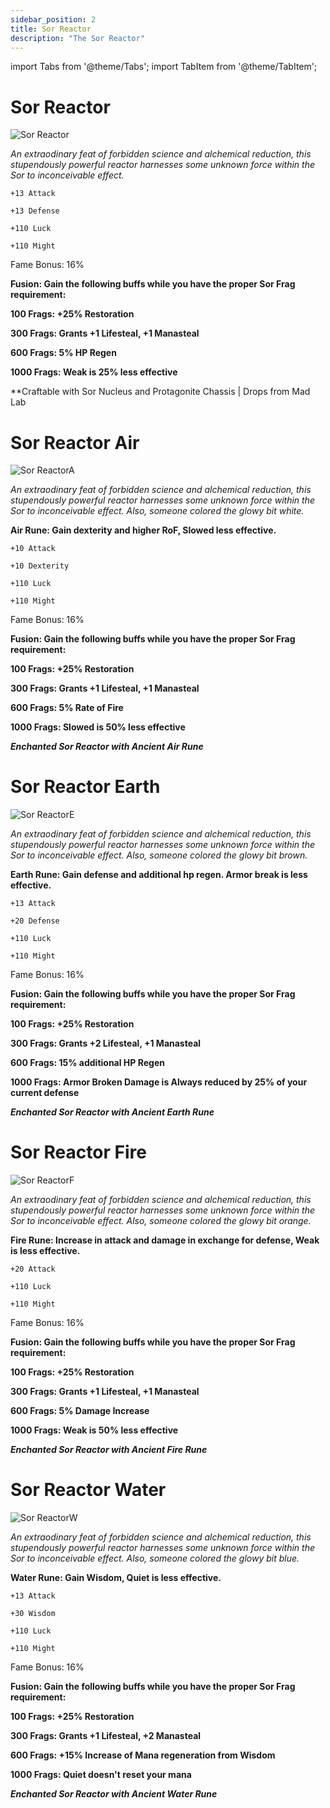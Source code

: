 ```yaml
---
sidebar_position: 2
title: Sor Reactor
description: "The Sor Reactor"
---
```


import Tabs from '@theme/Tabs';
import TabItem from '@theme/TabItem';

<Tabs>
  <TabItem value="Sor Reactor" label="Sor Reactor" default>

# Sor Reactor

![Sor Reactor](https://vwiki.valorserver.com/api/item/picture/sor%20reactor)

<i>An extraodinary feat of forbidden science and alchemical reduction, this stupendously powerful reactor harnesses some unknown force within the Sor to inconceivable effect.</i>

    +13 Attack
    
    +13 Defense
    
    +110 Luck
    
    +110 Might
    
Fame Bonus: 16%

**Fusion: Gain the following buffs while you have the proper Sor Frag requirement:**

**100 Frags: +25% Restoration**

**300 Frags: Grants +1 Lifesteal, +1 Manasteal**

**600 Frags: 5% HP Regen**

**1000 Frags: Weak is 25% less effective**

**Craftable with Sor Nucleus and Protagonite Chassis | Drops from Mad Lab

  </TabItem>
  <TabItem value="Air" label="Air">

# Sor Reactor Air

![Sor ReactorA](https://i.imgur.com/yuzyYQK.png)

<i>An extraodinary feat of forbidden science and alchemical reduction, this stupendously powerful reactor harnesses some unknown force within the Sor to inconceivable effect. Also, someone colored the glowy bit white.</i>

**Air Rune: Gain dexterity and higher RoF, Slowed less effective.**

    +10 Attack
    
    +10 Dexterity
    
    +110 Luck
    
    +110 Might
    
Fame Bonus: 16%
    
**Fusion: Gain the following buffs while you have the proper Sor Frag requirement:**

**100 Frags: +25% Restoration**

**300 Frags: Grants +1 Lifesteal, +1 Manasteal**

**600 Frags: 5% Rate of Fire**

**1000 Frags: Slowed is 50% less effective**

***Enchanted Sor Reactor with Ancient Air Rune***

  </TabItem>
  <TabItem value="Earth" label="Earth">

# Sor Reactor Earth

![Sor ReactorE](https://i.imgur.com/A0blDaz.png)

<i>An extraodinary feat of forbidden science and alchemical reduction, this stupendously powerful reactor harnesses some unknown force within the Sor to inconceivable effect. Also, someone colored the glowy bit brown.</i>

**Earth Rune: Gain defense and additional hp regen. Armor break is less effective.**

    +13 Attack
    
    +20 Defense
    
    +110 Luck
    
    +110 Might
    
Fame Bonus: 16%
    
**Fusion: Gain the following buffs while you have the proper Sor Frag requirement:**

**100 Frags: +25% Restoration**

**300 Frags: Grants +2 Lifesteal, +1 Manasteal**

**600 Frags: 15% additional HP Regen**

**1000 Frags: Armor Broken Damage is Always reduced by 25% of your current defense**

***Enchanted Sor Reactor with Ancient Earth Rune***

  </TabItem>
  <TabItem value="Fire" label="Fire">

# Sor Reactor Fire

![Sor ReactorF](https://i.imgur.com/VrBUL4R.png)

<i>An extraodinary feat of forbidden science and alchemical reduction, this stupendously powerful reactor harnesses some unknown force within the Sor to inconceivable effect. Also, someone colored the glowy bit orange.</i> 

**Fire Rune: Increase in attack and damage in exchange for defense, Weak is less effective.**

    +20 Attack
    
    +110 Luck
    
    +110 Might
    
Fame Bonus: 16%
    
**Fusion: Gain the following buffs while you have the proper Sor Frag requirement:**

**100 Frags: +25% Restoration**

**300 Frags: Grants +1 Lifesteal, +1 Manasteal**

**600 Frags: 5% Damage Increase**

**1000 Frags: Weak is 50% less effective**

***Enchanted Sor Reactor with Ancient Fire Rune***

  </TabItem>
  <TabItem value="Water" label="Water">

# Sor Reactor Water

![Sor ReactorW](https://i.imgur.com/yEDdvOk.png)

<i>An extraodinary feat of forbidden science and alchemical reduction, this stupendously powerful reactor harnesses some unknown force within the Sor to inconceivable effect. Also, someone colored the glowy bit blue.</i>

**Water Rune: Gain Wisdom, Quiet is less effective.**

    +13 Attack
    
    +30 Wisdom
    
    +110 Luck
    
    +110 Might
    
Fame Bonus: 16%
    
**Fusion: Gain the following buffs while you have the proper Sor Frag requirement:**

**100 Frags: +25% Restoration**

**300 Frags: Grants +1 Lifesteal, +2 Manasteal**

**600 Frags: +15% Increase of Mana regeneration from Wisdom**

**1000 Frags: Quiet doesn't reset your mana**

***Enchanted Sor Reactor with Ancient Water Rune***

  </TabItem>
</Tabs>

